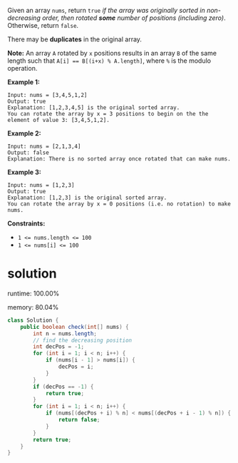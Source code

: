 Given an array `nums`, return `true` *if the array was originally sorted in non-decreasing order, then rotated **some** number of positions (including zero)*. Otherwise, return `false`.

There may be **duplicates** in the original array.

**Note:** An array `A` rotated by `x` positions results in an array `B` of the same length such that `A[i] == B[(i+x) % A.length]`, where `%` is the modulo operation.

 

**Example 1:**

```
Input: nums = [3,4,5,1,2]
Output: true
Explanation: [1,2,3,4,5] is the original sorted array.
You can rotate the array by x = 3 positions to begin on the the element of value 3: [3,4,5,1,2].
```

**Example 2:**

```
Input: nums = [2,1,3,4]
Output: false
Explanation: There is no sorted array once rotated that can make nums.
```

**Example 3:**

```
Input: nums = [1,2,3]
Output: true
Explanation: [1,2,3] is the original sorted array.
You can rotate the array by x = 0 positions (i.e. no rotation) to make nums.
```

 

**Constraints:**

- `1 <= nums.length <= 100`
- `1 <= nums[i] <= 100`

# solution

runtime: 100.00%

memory: 80.04%

```java
class Solution {
    public boolean check(int[] nums) {
        int n = nums.length;
        // find the decreasing position
        int decPos = -1;
        for (int i = 1; i < n; i++) {
            if (nums[i - 1] > nums[i]) {
                decPos = i;
            }
        }
        if (decPos == -1) {
            return true;
        }
        for (int i = 1; i < n; i++) {
            if (nums[(decPos + i) % n] < nums[(decPos + i - 1) % n]) {
                return false;
            }
        }
        return true;
    }
}
```

